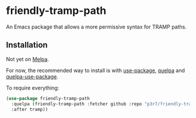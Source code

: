 # friendly-tramp-path

An Emacs package that allows a more permissive syntax for TRAMP paths.

## Installation

Not yet on [Melpa](https://melpa.org/).

For now, the recommended way to install is with [use-package](https://github.com/jwiegley/use-package), [quelpa](https://github.com/quelpa/quelpa) and [quelpa-use-package](https://github.com/quelpa/quelpa-use-package).

To require everything:

```el
(use-package friendly-tramp-path
  :quelpa (friendly-tramp-path :fetcher github :repo "p3r7/friendly-tramp-path"
  :after tramp))
```
